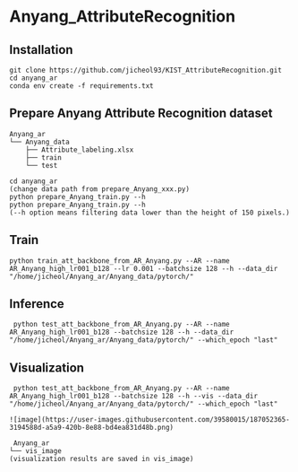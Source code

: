 # Anyang_AttributeRecognition

__Installation__
---
```
git clone https://github.com/jicheol93/KIST_AttributeRecognition.git
cd anyang_ar
conda env create -f requirements.txt
```

__Prepare Anyang Attribute Recognition dataset__
---
```
Anyang_ar
└── Anyang_data
    ├── Attribute_labeling.xlsx
    ├── train
    └── test

cd anyang_ar
(change data path from prepare_Anyang_xxx.py)
python prepare_Anyang_train.py --h
python prepare_Anyang_train.py --h
(--h option means filtering data lower than the height of 150 pixels.)
```
__Train__
---
```
python train_att_backbone_from_AR_Anyang.py --AR --name AR_Anyang_high_lr001_b128 --lr 0.001 --batchsize 128 --h --data_dir "/home/jicheol/Anyang_ar/Anyang_data/pytorch/"
```

__Inference__
---
```
 python test_att_backbone_from_AR_Anyang.py --AR --name AR_Anyang_high_lr001_b128 --batchsize 128 --h --data_dir "/home/jicheol/Anyang_ar/Anyang_data/pytorch/" --which_epoch "last"
```
__Visualization__
---
```
 python test_att_backbone_from_AR_Anyang.py --AR --name AR_Anyang_high_lr001_b128 --batchsize 128 --h --vis --data_dir "/home/jicheol/Anyang_ar/Anyang_data/pytorch/" --which_epoch "last"
 
![image](https://user-images.githubusercontent.com/39580015/187052365-3194588d-a5a9-420b-8e88-bd4ea831d48b.png)

 Anyang_ar
└── vis_image
(visualization results are saved in vis_image)
```
